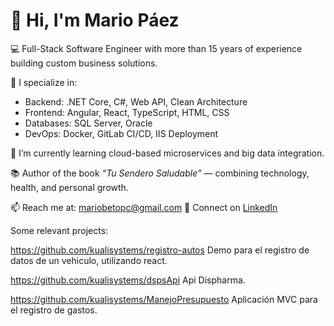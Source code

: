 # 👋 Hi, I'm Mario Páez

💻 Full-Stack Software Engineer with more than 15 years of experience building custom business solutions.

🚀 I specialize in:
- Backend: .NET Core, C#, Web API, Clean Architecture
- Frontend: Angular, React, TypeScript, HTML, CSS
- Databases: SQL Server, Oracle
- DevOps: Docker, GitLab CI/CD, IIS Deployment

🌱 I’m currently learning cloud-based microservices and big data integration.

📚 Author of the book *“Tu Sendero Saludable”* — combining technology, health, and personal growth.

📫 Reach me at: [mariobetopc@gmail.com](mailto:mariobetopc@gmail.com)
🔗 Connect on [LinkedIn](https://www.linkedin.com/in/mario-paez)

Some relevant projects:

https://github.com/kualisystems/registro-autos   Demo para el registro de datos de un vehiculo, utilizando react.

https://github.com/kualisystems/dspsApi    Api Dispharma.

https://github.com/kualisystems/ManejoPresupuesto   Aplicación MVC para el registro de gastos.
